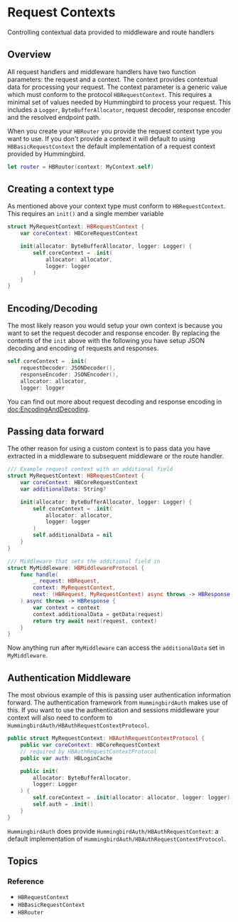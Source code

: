 # Request Contexts

Controlling contextual data provided to middleware and route handlers

## Overview

All request handlers and middleware handlers have two function parameters: the request and a context. The context provides contextual data for processing your request. The context parameter is a generic value which must conform to the protocol ``HBRequestContext``. This requires a minimal set of values needed by Hummingbird to process your request. This includes a `Logger`, `ByteBufferAllocator`, request decoder, response encoder and the resolved endpoint path.

When you create your ``HBRouter`` you provide the request context type you want to use. If you don't provide a context it will default to using ``HBBasicRequestContext`` the default implementation of a request context provided by Hummingbird.

```swift
let router = HBRouter(context: MyContext.self)
```

## Creating a context type

As mentioned above your context type must conform to ``HBRequestContext``. This requires an `init()` and a single member variable

```swift
struct MyRequestContext: HBRequestContext {
    var coreContext: HBCoreRequestContext

    init(allocator: ByteBufferAllocator, logger: Logger) {
        self.coreContext = .init(
            allocator: allocator,
            logger: logger
        )
    }
}
```

## Encoding/Decoding

The most likely reason you would setup your own context is because you want to set the request decoder and response encoder. By replacing the contents of the `init` above with the following you have setup JSON decoding and encoding of requests and responses.

```swift
self.coreContext = .init(
    requestDecoder: JSONDecoder(),
    responseEncoder: JSONEncoder(),
    allocator: allocator,
    logger: logger
```

You can find out more about request decoding and response encoding in <doc:EncodingAndDecoding>.

## Passing data forward

The other reason for using a custom context is to pass data you have extracted in a middleware to subsequent middleware or the route handler. 

```swift
/// Example request context with an additional field
struct MyRequestContext: HBRequestContext {
    var coreContext: HBCoreRequestContext
    var additionalData: String?

    init(allocator: ByteBufferAllocator, logger: Logger) {
        self.coreContext = .init(
            allocator: allocator,
            logger: logger
        )
        self.additionalData = nil
    }
}

/// Middleware that sets the additional field in 
struct MyMiddleware: HBMiddlewareProtocol {
    func handle(
        _ request: HBRequest, 
        context: MyRequestContext, 
        next: (HBRequest, MyRequestContext) async throws -> HBResponse
    ) async throws -> HBResponse {
        var context = context
        context.additionalData = getData(request)
        return try await next(request, context)
    }
}
```

Now anything run after `MyMiddleware` can access the `additionalData` set in `MyMiddleware`. 

## Authentication Middleware

The most obvious example of this is passing user authentication information forward. The authentication framework from ``HummingbirdAuth`` makes use of this. If you want to use the authentication and sessions middleware your context will also need to conform to ``HummingbirdAuth/HBAuthRequestContextProtocol``. 

```swift
public struct MyRequestContext: HBAuthRequestContextProtocol {
    public var coreContext: HBCoreRequestContext
    // required by HBAuthRequestContextProtocol
    public var auth: HBLoginCache

    public init(
        allocator: ByteBufferAllocator,
        logger: Logger
    ) {
        self.coreContext = .init(allocator: allocator, logger: logger)
        self.auth = .init()
    }
}
```

``HummingbirdAuth`` does provide ``HummingbirdAuth/HBAuthRequestContext``: a default implementation of ``HummingbirdAuth/HBAuthRequestContextProtocol``.

## Topics

### Reference

- ``HBRequestContext``
- ``HBBasicRequestContext``
- ``HBRouter``
